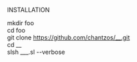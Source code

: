 INSTALLATION  

  mkdir foo  
  cd foo  
  git clone https://github.com/chantzos/__.git  
  cd __  
  slsh ___.sl --verbose  

